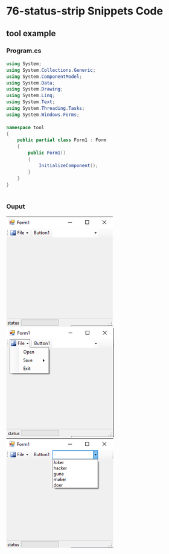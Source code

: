 # 76-status-strip Snippets Code

## tool example

### Program.cs

```c#
using System;
using System.Collections.Generic;
using System.ComponentModel;
using System.Data;
using System.Drawing;
using System.Linq;
using System.Text;
using System.Threading.Tasks;
using System.Windows.Forms;

namespace tool
{
    public partial class Form1 : Form
    {
        public Form1()
        {
            InitializeComponent();
        }
    }
}



```

### Ouput

![tool](media/1.png)
![tool](media/2.png)
![tool](media/3.png)







